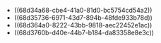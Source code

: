 - ((68d34a68-cbe4-41a0-81d0-bc5754cd54a2))
- ((68d35736-6971-43d7-894b-48fde933b78d))
- ((68d364a0-8222-43bb-9818-aec22452e1ac))
- ((68d3760b-d40e-44b7-b184-da83358e8e3c))